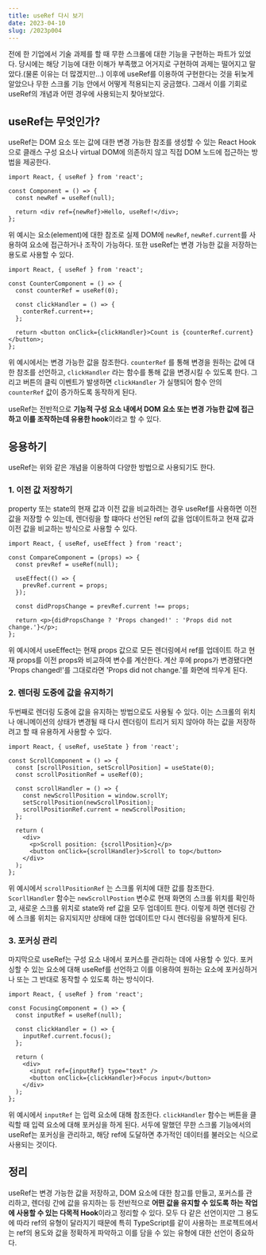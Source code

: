 ```yaml
---
title: useRef 다시 보기
date: 2023-04-10
slug: /2023p004
---
```


전에 한 기업에서 기술 과제를 할 때 무한 스크롤에 대한 기능을 구현하는 파트가 있었다. 당시에는 해당 기능에 대한 이해가 부족했고 어거지로 구현하여 과제는 떨어지고 말았다.(물론 이유는 더 많겠지만...) 이후에 useRef를 이용하여 구현한다는 것을 뒤늦게 알았으나 무한 스크롤 기능 안에서 어떻게 적용되는지 궁금했다. 그래서 이를 기회로 useRef의 개념과 어떤 경우에 사용되는지 찾아보았다.

## useRef는 무엇인가?

useRef는 DOM 요소 또는 값에 대한 변경 가능한 참조를 생성할 수 있는 React Hook으로 클래스 구성 요소나 virtual DOM에 의존하지 않고 직접 DOM 노드에 접근하는 방법을 제공한다.

```tsx
import React, { useRef } from 'react';

const Component = () => {
  const newRef = useRef(null);

  return <div ref={newRef}>Hello, useRef!</div>;
};
```

위 예시는 요소(element)에 대한 참조로 실제 DOM에 `newRef`, `newRef.current`를 사용하여 요소에 접근하거나 조작이 가능하다. 또한 useRef는 변경 가능한 값을 저장하는 용도로 사용할 수 있다.

```tsx
import React, { useRef } from 'react';

const CounterComponent = () => {
  const counterRef = useRef(0);

  const clickHandler = () => {
    conterRef.current++;
  };

  return <button onClick={clickHandler}>Count is {counterRef.current}</button>;
};
```

위 예시에서는 변경 가능한 값을 참조한다. `counterRef` 를 통해 변경을 원하는 값에 대한 참조를 선언하고, `clickHandler` 라는 함수를 통해 값을 변경시킬 수 있도록 한다. 그리고 버튼의 클릭 이벤트가 발생하면 `clickHandler` 가 실행되어 함수 안의 `counterRef` 값이 증가하도록 동작하게 된다.

useRef는 전반적으로 **기능적 구성 요소 내에서 DOM 요소 또는 변경 가능한 값에 접근하고 이를 조작하는데 유용한 hook**이라고 할 수 있다.

## 응용하기

useRef는 위와 같은 개념을 이용하여 다양한 방법으로 사용되기도 한다.

### 1. 이전 값 저장하기

property 또는 state의 현재 값과 이전 값을 비교하려는 경우 useRef를 사용하면 이전 값을 저장할 수 있는데, 렌더링을 할 떄마다 선언된 ref의 값을 업데이트하고 현재 값과 이전 값을 비교하는 방식으로 사용할 수 있다.

```tsx
import React, { useRef, useEffect } from 'react';

const CompareComponent = (props) => {
  const prevRef = useRef(null);

  useEffect(() => {
    prevRef.current = props;
  });

  const didPropsChange = prevRef.current !== props;

  return <p>{didPropsChange ? 'Props changed!' : 'Props did not change.'}</p>;
};
```

위 예시에서 useEffect는 현재 props 값으로 모든 렌더링에서 ref를 업데이트 하고 현재 props를 이전 props와 비교하여 변수를 계산한다. 계산 후에 props가 변경됐다면 'Props changed!'를 그대로라면 'Props did not change.'를 화면에 띄우게 된다.

### 2. 렌더링 도중에 값을 유지하기

두번째로 렌더링 도중에 값을 유지하는 방법으로도 사용될 수 있다. 이는 스크롤의 위치나 애니메이션의 상태가 변경될 때 다시 렌더링이 트리거 되지 않아야 하는 값을 저장하려고 할 때 유용하게 사용할 수 있다.

```tsx
import React, { useRef, useState } from 'react';

const ScrollComponent = () => {
  const [scrollPosition, setScrollPosition] = useState(0);
  const scrollPositionRef = useRef(0);

  const scrollHandler = () => {
    const newScrollPosition = window.scrollY;
    setScrollPosition(newScrollPosition);
    scrollPositionRef.current = newScrollPosition;
  };

  return (
    <div>
      <p>Scroll position: {scrollPosition}</p>
      <button onClick={scrollHandler}>Scroll to top</button>
    </div>
  );
};
```

위 예시에서 `scrollPositionRef` 는 스크롤 위치에 대한 값를 참조한다. `ScorllHandler` 함수는 `newScrollPostion` 변수로 현재 화면의 스크롤 위치를 확인하고, 새로운 스크롤 위치로 state와 ref 값을 모두 업데이트 한다. 이렇게 하면 렌더링 간에 스크롤 위치는 유지되지만 상태에 대한 업데이트만 다시 렌더링을 유발하게 된다.

### 3. 포커싱 관리

마지막으로 useRef는 구성 요소 내에서 포커스를 관리하는 데에 사용할 수 있다. 포커싱할 수 있는 요소에 대해 useRef를 선언하고 이를 이용하여 원하는 요소에 포커싱하거나 또는 그 반대로 동작할 수 있도록 하는 방식이다.

```tsx
import React, { useRef } from 'react';

const FocusingComponent = () => {
  const inputRef = useRef(null);

  const clickHandler = () => {
    inputRef.current.focus();
  };

  return (
    <div>
      <input ref={inputRef} type="text" />
      <button onClick={clickHandler}>Focus input</button>
    </div>
  );
};
```

위 예시에서 `inputRef` 는 입력 요소에 대해 참조한다. `clickHandler` 함수는 버튼을 클릭할 때 입력 요소에 대해 포커싱을 하게 된다. 서두에 말했던 무한 스크롤 기능에서의 useRef는 포커싱을 관리하고, 해당 ref에 도달하면 추가적인 데이터를 불러오는 식으로 사용되는 것이다.

## 정리

useRef는 변경 가능한 값을 저장하고, DOM 요소에 대한 참고를 만들고, 포커스를 관리하고, 렌더링 간에 값을 유지하는 등 전반적으로 **어떤 값을 유지할 수 있도록 하는 작업에 사용할 수 있는 다목적 Hook**이라고 정리할 수 있다. 모두 다 같은 선언이지만 그 용도에 따라 ref의 유형이 달라지기 때문에 특히 TypeScript를 같이 사용하는 프로젝트에서는 ref의 용도와 값을 정확하게 파악하고 이를 담을 수 있는 유형에 대한 선언이 중요하다.
